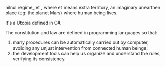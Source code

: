 nilnul.regime_.et
, where et means extra territory, an imaginary unearthen place (eg: the planet Mars) where human being lives.

It's a Utopia defined in C#.

The constitution and law are defined in programming languages so that:
1) many procedures can be automatically carried out by computer, avoiding any unjust intervention from connected human beings;
2) the development tools can help us organize and understand the rules, verifying its consistency.
